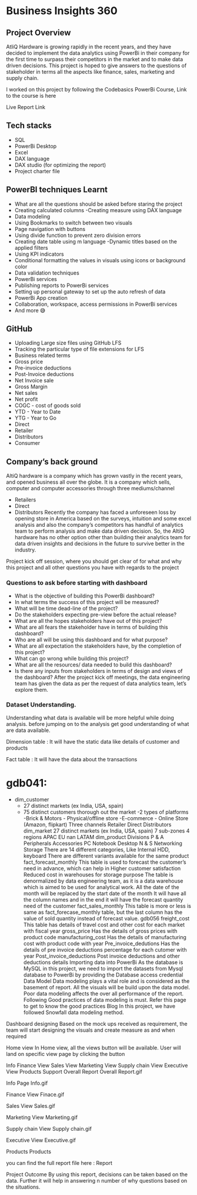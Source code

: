 # Business Insights 360
## Project Overview
AtliQ Hardware is growing rapidly in the recent years, and they have decided to implement the data analytics using PowerBi in their company for the first time to surpass their competitors in the market and to make data driven decisions. This project is hoped to give answers to the questions of stakeholder in terms all the aspects like finance, sales, marketing and supply chain.

I worked on this project by following the Codebasics PowerBi Course, Link to the course is here

Live Report Link

## Tech stacks
- SQL
- PowerBi Desktop
- Excel
- DAX language
- DAX studio (for optimizing the report)
- Project charter file
## PowerBI techniques Learnt
- What are all the questions should be asked before staring the project
- Creating calculated columns
-Creating measure using DAX language
- Data modeling
- Using Bookmarks to switch between two visuals
- Page navigation with buttons
- Using divide function to prevent zero division errors
- Creating date table using m language
-Dynamic titles based on the applied filters
- Using KPI indicators
- Conditional formatting the values in visuals using icons or background color
- Data validation techniques
- PowerBi services
- Publishing reports to PowerBi services
- Setting up personal gateway to set up the auto refresh of data
- PowerBi App creation
- Collaboration, workspace, access permissions in PowerBi services
- And more 😅
## GitHub
- Uploading Large size files using GitHub LFS
- Tracking the particular type of file extensions for LFS
- Business related terms
- Gross price
- Pre-invoice deductions
- Post-Invoice deductions
- Net Invoice sale
- Gross Margin
- Net sales
- Net profit
- COGC - cost of goods sold
- YTD - Year to Date
- YTG - Year to Go
- Direct
- Retailer
- Distributors
- Consumer
## Company’s back ground
AltiQ hardware is a company which has grown vastly in the recent years, and opened business all over the globe. It is a company which sells, computer and computer accessories through three mediums/channel

- Retailers
- Direct
- Distributors
Recently the company has faced a unforeseen loss by opening store in America based on the surveys, intuition and some excel analysis and also the company’s competitors has handful of analytics team to perform analysis and make data driven decision. So, the AltiQ hardware has no other option other than building their analytics team for data driven insights and decisions in the future to survive better in the industry.

Project kick off session, where you should get clear of for what and why this project and all other questions you have with regards to the project

### Questions to ask before starting with dashboard
- What is the objective of building this PowerBi dashboard?
- In what terms the success of this project will be measured?
- What will be time dead-line of the project?
- Do the stakeholders expecting pre-view before the actual release?
- What are all the hopes stakeholders have out of this project?
- What are all fears the stakeholder have in terms of building this dashboard?
- Who are all will be using this dashboard and for what purpose?
- What are all expectation the stakeholders have, by the completion of this project?
- What can go wrong while building this project?
- What are all the resources/ data needed to build this dashboard?
- Is there any inputs from stakeholders in terms of design and views of the dashboard?
After the project kick off meetings, the data engineering team has given the data as per the request of data analytics team, let’s explore them.

### Dataset Understanding.
Understanding what data is available will be more helpful while doing analysis. before jumping on to the analysis get good understanding of what are data available.

Dimension table : It will have the static data like details of customer and products

Fact table : It will have the data about the transactions

# gdb041:
 
- dim_customer
  - 27 distinct markets (ex India, USA, spain)
  - 75 distinct customers thorough out the market
  -2 types of platforms
    -Brick & Motors - Physical/offline store
    -E-commerce - Online Store (Amazon, flipkart)
Three channels
Retailer
Direct
Distributors
dim_market
27 distinct markets (ex India, USA, spain)
7 sub-zones
4 regions
APAC
EU
nan
LATAM
dim_product
Divisions
P & A
Peripherals
Accessories
PC
Notebook
Desktop
N & S
Networking
Storage
There are 14 different categories, Like Internal HDD, keyboard
There are different variants available for the same product
fact_forecast_monthly
This table is used to forecast the customer’s need in advance, which can help in
Higher customer satisfaction
Reduced cost in warehouses for storage purpose
The table is denormalized by data engineering team, as it is a data warehouse which is aimed to be used for analytical work.
All the date of the month will be replaced by the start date of the month
It will have all the column names and in the end it will have the forecast quantity need of the customer
fact_sales_monthly
This table is more or less is same as fact_forecase_monthly table, but the last column has the value of sold quantity instead of forecast value.
gdb056
freight_cost
This table has details of travel cost and other cost for each market with fiscal year
gross_price
Has the details of gross prices with product code
manufacturing_cost
Has the details of manufacturing cost with product code with year
Pre_invoice_dedutions
Has the details of pre invoice deductions percentage for each cutomer with year
Post_invoice_deductions
Post invoice deductions and other deductions details
Importing data into PowerBi
As the database is MySQL in this project, we need to import the datasets from Mysql database to PowerBi by providing the Database access credential
Data Model
Data modeling plays a vital role and is considered as the basement of report. All the visuals will be build upon the data model.
Poor data modeling affects the over all performance of the report.
Following Good practices of data modeling is must. Refer this page to get to know the good practices Blog
In this project, we have followed Snowfall data modeling method.


Dashboard designing
Based on the mock ups received as requirement, the team will start designing the visuals and create measure as and when required

Home view
In Home view, all the views button will be available. User will land on specific view page by clicking the button

Info
Finance View
Sales View
Marketing View
Supply chain View
Executive View
Products
Support
Overall Report
Overall Report.gif

Info Page
Info.gif

Finance View
Finace.gif

Sales View
Sales.gif

Marketing View
Marketing.gif

Supply chain View
Supply chain.gif

Executive View
Executive.gif

Products
Products

you can find the full report file here : Report

Project Outcome
By using this report, decisions can be taken based on the data. Further it will help in answering n number of why questions based on the situations.
